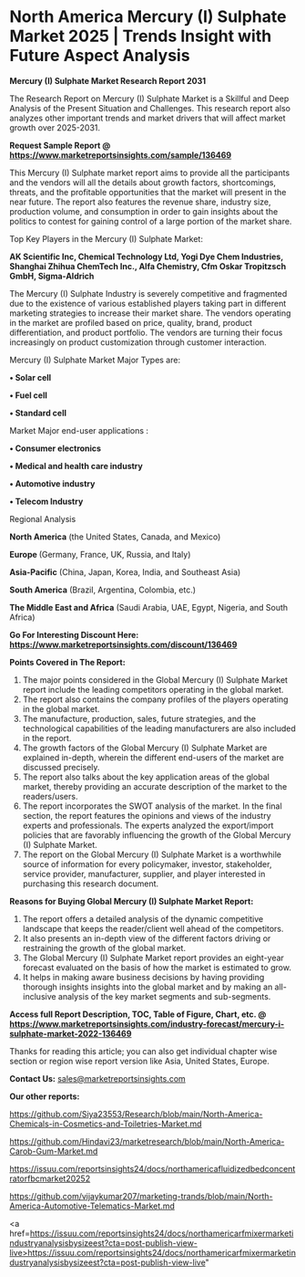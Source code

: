  # North America Mercury (I) Sulphate Market 2025 | Trends Insight with Future Aspect Analysis

<strong>Mercury (I) Sulphate Market Research Report 2031</strong>

The Research Report on Mercury (I) Sulphate Market is a Skillful and Deep Analysis of the Present Situation and Challenges. This research report also analyzes other important trends and market drivers that will affect market growth over 2025-2031.

<strong>Request Sample Report @ <a href=https://www.marketreportsinsights.com/sample/136469>https://www.marketreportsinsights.com/sample/136469</a></strong>

This Mercury (I) Sulphate market report aims to provide all the participants and the vendors will all the details about growth factors, shortcomings, threats, and the profitable opportunities that the market will present in the near future. The report also features the revenue share, industry size, production volume, and consumption in order to gain insights about the politics to contest for gaining control of a large portion of the market share.

Top Key Players in the Mercury (I) Sulphate Market:

<strong>AK Scientific Inc, Chemical Technology Ltd, Yogi Dye Chem Industries, Shanghai Zhihua ChemTech Inc., Alfa Chemistry, Cfm Oskar Tropitzsch GmbH, Sigma-Aldrich</strong>

The Mercury (I) Sulphate Industry is severely competitive and fragmented due to the existence of various established players taking part in different marketing strategies to increase their market share. The vendors operating in the market are profiled based on price, quality, brand, product differentiation, and product portfolio. The vendors are turning their focus increasingly on product customization through customer interaction.

Mercury (I) Sulphate Market Major Types are:

<strong>• Solar cell

• Fuel cell

• Standard cell</strong>

Market Major end-user applications :

<strong>• Consumer electronics

• Medical and health care industry

• Automotive industry

• Telecom Industry</strong>

Regional Analysis

</u><strong><b>North America</b></strong> (the United States, Canada, and Mexico)

<strong><b>Europe </b></strong>(Germany, France, UK, Russia, and Italy)

<strong><b>Asia-Pacific</b></strong> (China, Japan, Korea, India, and Southeast Asia)

<strong><b>South America</b></strong> (Brazil, Argentina, Colombia, etc.)

<strong><b>The Middle East and Africa</b></strong> (Saudi Arabia, UAE, Egypt, Nigeria, and South Africa)

<strong>Go For Interesting Discount Here: <a href=https://www.marketreportsinsights.com/discount/136469>https://www.marketreportsinsights.com/discount/136469</a></strong>

<strong>Points Covered in The Report:</strong>
<ol>
  <li>The major points considered in the Global Mercury (I) Sulphate Market report include the leading competitors operating in the global market.</li>
  <li>The report also contains the company profiles of the players operating in the global market.</li>
  <li>The manufacture, production, sales, future strategies, and the technological capabilities of the leading manufacturers are also included in the report.</li>
  <li>The growth factors of the Global Mercury (I) Sulphate Market are explained in-depth, wherein the different end-users of the market are discussed precisely.</li>
  <li>The report also talks about the key application areas of the global market, thereby providing an accurate description of the market to the readers/users.</li>
  <li>The report incorporates the SWOT analysis of the market. In the final section, the report features the opinions and views of the industry experts and professionals. The experts analyzed the export/import policies that are favorably influencing the growth of the Global Mercury (I) Sulphate Market.</li>
  <li>The report on the Global Mercury (I) Sulphate Market is a worthwhile source of information for every policymaker, investor, stakeholder, service provider, manufacturer, supplier, and player interested in purchasing this research document.</li>
</ol>
<strong>Reasons for Buying Global Mercury (I) Sulphate Market Report:</strong>

<ol>
  <li>The report offers a detailed analysis of the dynamic competitive landscape that keeps the reader/client well ahead of the competitors.</li>
  <li>It also presents an in-depth view of the different factors driving or restraining the growth of the global market.</li>
  <li>The Global Mercury (I) Sulphate Market report provides an eight-year forecast evaluated on the basis of how the market is estimated to grow.</li>
  <li>It helps in making aware business decisions by having providing thorough insights insights into the global market and by making an all-inclusive analysis of the key market segments and sub-segments.</li>
</ol>
<strong>Access full Report Description, TOC, Table of Figure, Chart, etc. @ <a href=https://www.marketreportsinsights.com/industry-forecast/mercury-i-sulphate-market-2022-136469>https://www.marketreportsinsights.com/industry-forecast/mercury-i-sulphate-market-2022-136469</a></strong>


Thanks for reading this article; you can also get individual chapter wise section or region wise report version like Asia, United States, Europe.

<strong>Contact Us:</strong>
sales@marketreportsinsights.com

<strong>Our other reports:</strong>

<a href=https://github.com/Siya23553/Research/blob/main/North-America-Chemicals-in-Cosmetics-and-Toiletries-Market.md>https://github.com/Siya23553/Research/blob/main/North-America-Chemicals-in-Cosmetics-and-Toiletries-Market.md</a>

<a href=https://github.com/Hindavi23/marketresearch/blob/main/North-America-Carob-Gum-Market.md>https://github.com/Hindavi23/marketresearch/blob/main/North-America-Carob-Gum-Market.md</a>

<a href=https://issuu.com/reportsinsights24/docs/northamericafluidizedbedconcentratorfbcmarket20252>https://issuu.com/reportsinsights24/docs/northamericafluidizedbedconcentratorfbcmarket20252</a>

<a href=https://github.com/vijaykumar207/marketing-trands/blob/main/North-America-Automotive-Telematics-Market.md>https://github.com/vijaykumar207/marketing-trands/blob/main/North-America-Automotive-Telematics-Market.md</a>

<a href=https://issuu.com/reportsinsights24/docs/northamericarfmixermarketindustryanalysisbysizeest?cta=post-publish-view-live>https://issuu.com/reportsinsights24/docs/northamericarfmixermarketindustryanalysisbysizeest?cta=post-publish-view-live</a>"
